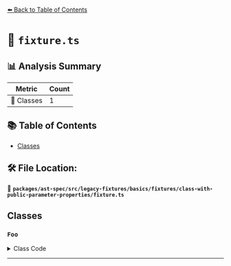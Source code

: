 [⬅️ Back to Table of Contents](../../../../../../../index.md)

# 📄 `fixture.ts`

## 📊 Analysis Summary

| Metric | Count |
|--------|-------|
| 🧱 Classes | 1 |

## 📚 Table of Contents

- [Classes](#classes)

## 🛠️ File Location:
📂 **`packages/ast-spec/src/legacy-fixtures/basics/fixtures/class-with-public-parameter-properties/fixture.ts`**

## Classes

### `Foo`

<details><summary>Class Code</summary>

```ts
class Foo {
  constructor(
    public firstName: string,
    public readonly lastName: string,
    public age: number = 30,
    public readonly student: boolean = false,
  ) {}
}
```
</details>


---